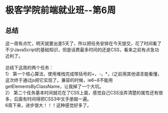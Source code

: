 # 极客学院前端就业班--第6周
## 总结
这一周有点忙，明天就要出差5天了，所以把任务安排在今天提交，花了时间看了不少JavaScript的基础知识，但是话费最多时间的还是CSS，看来之前有点急功近利了。    <br/>  
总结下这周的两个任务：    <br/> 
1）	第一个核心算法，使用堆栈完成带括号的+，-，*，/之前用其他语言能看懂，这次终于通过js把它实现了。兼容的时候，ie6~8不能用getElementsByClassName，让我掉了一个大坑。    <br/> 
2）	第二个任务基本时间就花在了CSS上面，感觉自己CSS没弄清楚的属性还有很多，后面有时间得把CSS3中文手册敲一遍。    <br/> 
6周下来，进步很大！！！这种感觉好多了。